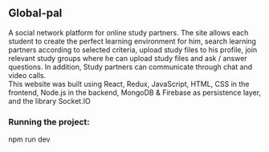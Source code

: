## Global-pal
A social network platform for online study partners. The site allows each student to create the perfect learning environment for him, search learning partners according to selected criteria, upload study files to his profile, join relevant study groups where he can upload study files and ask / answer questions. In addition, Study partners can communicate through chat and video calls.
<br />
This website was built using React, Redux, JavaScript, HTML, CSS in the frontend, Node.js in the backend, MongoDB & Firebase as persistence layer, and the library Socket.IO 
### Running the project:
 npm run dev

